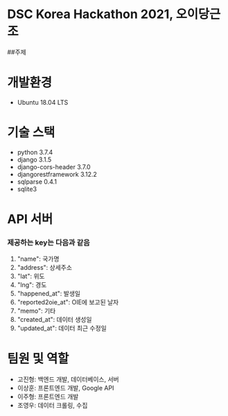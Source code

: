 # DSC Korea Hackathon 2021, 오이당근조 
##주제 


# 개발환경
* Ubuntu 18.04 LTS

# 기술 스택
* python 3.7.4
* django 3.1.5
* django-cors-header 3.7.0
* djangorestframework 3.12.2
* sqlparse 0.4.1
* sqlite3

# API 서버
### 제공하는 key는 다음과 같음
1. "name": 국가명
2. "address": 상세주소
3. "lat": 위도
4. "lng": 경도
5. "happened_at": 발생일
6. "reported2oie_at": OIE에 보고된 날자
7. "memo": 기타
8. "created_at": 데이터 생성일
9. "updated_at": 데이터 최근 수정일 

# 팀원 및 역할 
* 고진형: 백엔드 개발, 데이터베이스, 서버
* 이상훈: 프론트엔드 개발, Google API
* 이주형: 프론트엔드 개발
* 조영우: 데이터 크롤링, 수집
